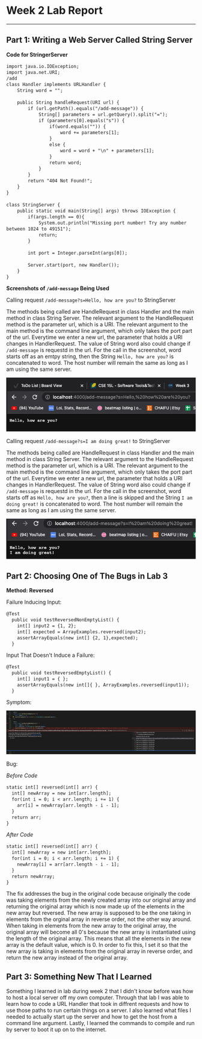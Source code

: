 # Week 2 Lab Report
---
## Part 1: Writing a Web Server Called String Server
**Code for StringerServer**
```
import java.io.IOException;
import java.net.URI;
/add
class Handler implements URLHandler {
    String word = "";

    public String handleRequest(URI url) {
        if (url.getPath().equals("/add-message")) {
            String[] parameters = url.getQuery().split("=");
            if (parameters[0].equals("s")) {
                if(word.equals("")) {
                    word += parameters[1];
                }
                else {
                    word = word + "\n" + parameters[1];
                }
                return word;
            }
        }
        return "404 Not Found!";
    }
}

class StringServer {
    public static void main(String[] args) throws IOException {
        if(args.length == 0){
            System.out.println("Missing port number! Try any number between 1024 to 49151");
            return;
        }

        int port = Integer.parseInt(args[0]);

        Server.start(port, new Handler());
    }
}
```
**Screenshots of `/add-message` Being Used**

Calling request `/add-message?s=Hello, how are you?` to StringServer

The methods being called are HandleRequest in class Handler and the main method in class String Server. 
The relevant argument to the HandleRequest method is the parameter url, which is a URI. The relevant argument to the main method is the command line argument, which only takes the port part of the url. Everytime we enter a new url, the parameter that holds a URI changes in HandlerRequest. The value of String word also could change if `/add-message` is requestd in the url. For the call in the screenshot, word starts off as an emtpy string, then the String `Hello, how are you?` is concatenated to word. The host number will remain the same as long as I am using the same server. 



![image](add-message-one.png)

Calling request `/add-message?s=I am doing great!` to StringServer

The methods being called are HandleRequest in class Handler and the main method in class String Server. 
The relevant argument to the HandleRequest method is the parameter url, which is a URI. The relevant argument to the main method is the command line argument, which only takes the port part of the url. Everytime we enter a new url, the parameter that holds a URI changes in HandlerRequest. The value of String word also could change if `/add-message` is requestd in the url. For the call in the screenshot, word starts off as `Hello, how are you?`, then a line is skipped and the String `I am doing great!` is concatenated to word. The host number will remain the same as long as I am using the same server. 

![image](add-message-two.png)

## Part 2: Choosing One of The Bugs in Lab 3

**Method: Reversed**

Failure Inducing Input:
```
@Test
  public void testReversedNonEmptyList() {
    int[] input2 = {1, 2};
    int[] expected = ArrayExamples.reversed(input2);
    assertArrayEquals(new int[] {2, 1},expected);
  }
```

Input That Doesn't Induce a Failure:
```
@Test
  public void testReversedEmptyList() {
    int[] input1 = { };
    assertArrayEquals(new int[]{ }, ArrayExamples.reversed(input1));
  }
```

Symptom: 

![image](lab-report2-symptom.png)

Bug:

*Before Code*
```
static int[] reversed(int[] arr) {
  int[] newArray = new int[arr.length];
  for(int i = 0; i < arr.length; i += 1) {
    arr[i] = newArray[arr.length - i - 1];
  }
  return arr;
}
```
*After Code*
```
static int[] reversed(int[] arr) {
  int[] newArray = new int[arr.length];
  for(int i = 0; i < arr.length; i += 1) {
    newArray[i] = arr[arr.length - i - 1];
  }
  return newArray;
}
```

The fix addresses the bug in the original code because originally the code was taking elements from the newly created array into our original array and returning the original array which is now made up of the elements in the new array but reversed. The new array is supposed to be the one taking in elements from the orginal array in reverse order, not the other way around. When taking in elements from the new array to the original array, the original array will become all 0's because the new array is instantiated using the length of the original array. This means that all the elements in the new array is the default value, which is 0. In order to fix this, I set it so that the new array is taking in elements from the original array in reverse order, and return the new array instead of the original array.

## Part 3: Something New That I Learned

Something I learned in lab during week 2 that I didn't know before was how to host a local server off my own computer. Through that lab I was able to learn how to code a URL Handler that took in diffrent requests and how to use those paths to run certain things on a server. I also learned what files I needed to actually start up the server and how to get the host from a command line argument. Lastly, I learned the commands to compile and run by server to boot it up on to the internet.
